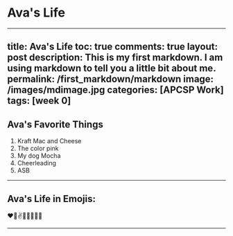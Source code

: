 # Ava's Life

---
title: Ava's Life
toc: true
comments: true
layout: post
description: This is my first markdown. I am using markdown to tell you a little bit about me.
permalink: /first_markdown/markdown
image: /images/mdimage.jpg
categories: [APCSP Work]
tags: [week 0]
---



## Ava's Favorite Things
1. Kraft Mac and Cheese
2. The color pink
3. My dog Mocha
4. Cheerleading
5. ASB

---

## Ava's Life in Emojis:
:heart::dog::v::dancers::muscle::hankey::wave::sparkling_heart:

---
